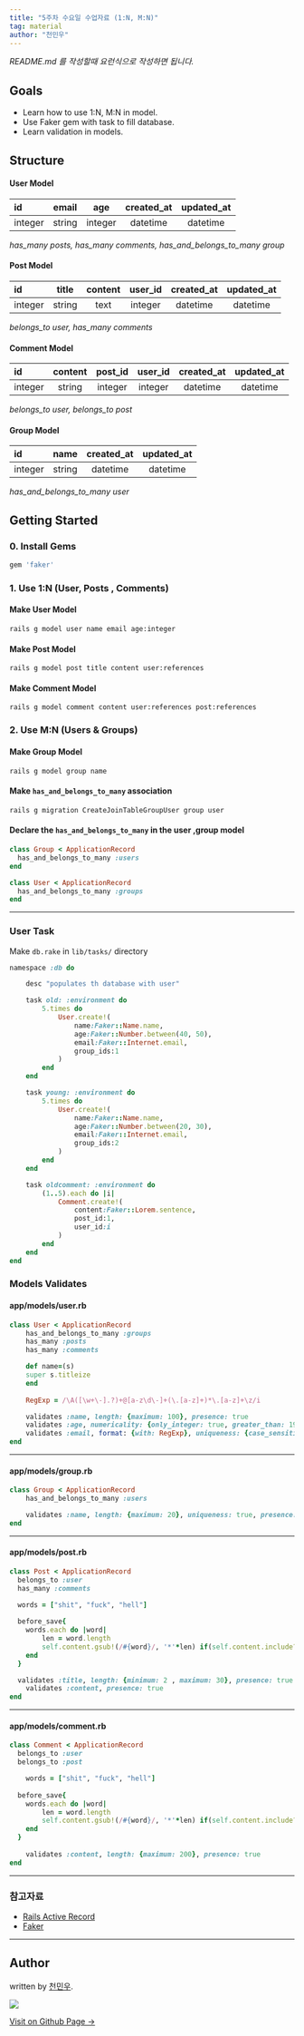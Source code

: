 ```yaml
---
title: "5주차 수요일 수업자료 (1:N, M:N)"
tag: material
author: "천민우"
---
```


*README.md 를 작성할때 요런식으로 작성하면 됩니다.*

## Goals

- Learn how to use 1:N, M:N in model.
- Use Faker gem with task to fill database.
- Learn validation in models.

## Structure

#### User Model

|id|email|age|created_at|updated_at|
| :--- | :---: | :---: | :---: | :---: |
|integer|string|integer|datetime|datetime|

*has_many posts, has_many comments, has_and_belongs_to_many group*

#### Post Model

|id|title|content|user_id|created_at|updated_at|
| :--- | :---: | :---: | :---: | :---: | :---: |
|integer|string|text|integer|datetime|datetime|

*belongs_to user, has_many comments*

#### Comment Model

|id|content|post_id|user_id|created_at|updated_at|
| :--- | :---: | :---: | :---: | :---: | :---: |
|integer|string|integer|integer|datetime|datetime|

*belongs_to user, belongs_to post*

#### Group Model

|id|name|created_at|updated_at|
| :--- | :---: | :---: | :---: |
|integer|string|datetime|datetime|

*has_and_belongs_to_many user*


## Getting Started

### 0. Install Gems

```rb
gem 'faker'
```

### 1. Use 1:N (User, Posts , Comments)

#### Make User Model

`rails g model user name email age:integer`

#### Make Post Model

`rails g model post title content user:references`

#### Make Comment Model

`rails g model comment content user:references post:references`


### 2. Use M:N (Users & Groups)

#### Make Group Model

`rails g model group name`

#### Make `has_and_belongs_to_many` association

`rails g migration CreateJoinTableGroupUser group user`

#### Declare the `has_and_belongs_to_many` in the user ,group model

```rb
class Group < ApplicationRecord
  has_and_belongs_to_many :users
end
```


```rb
class User < ApplicationRecord
  has_and_belongs_to_many :groups
end
```

----

### User Task

Make `db.rake` in `lib/tasks/` directory

```rb
namespace :db do

	desc "populates th database with user"

	task old: :environment do
		5.times do
			User.create!(
				name:Faker::Name.name,
				age:Faker::Number.between(40, 50),
				email:Faker::Internet.email,
				group_ids:1
			)
		end
	end

	task young: :environment do
		5.times do
			User.create!(
				name:Faker::Name.name,
				age:Faker::Number.between(20, 30),
				email:Faker::Internet.email,
				group_ids:2
			)
		end
	end

	task oldcomment: :environment do
		(1..5).each do |i|
			Comment.create!(
				content:Faker::Lorem.sentence,
				post_id:1,
				user_id:i
			)
		end
	end
end
```


### Models Validates

#### app/models/user.rb

```ruby
class User < ApplicationRecord
	has_and_belongs_to_many :groups
	has_many :posts
	has_many :comments

	def name=(s)
    super s.titleize
	end
	
	RegExp = /\A([\w+\-].?)+@[a-z\d\-]+(\.[a-z]+)*\.[a-z]+\z/i

	validates :name, length: {maximum: 100}, presence: true
	validates :age, numericality: {only_integer: true, greater_than: 19, less_than:30}, presence: true
	validates :email, format: {with: RegExp}, uniqueness: {case_sensitive: false}, presence: true
end
```

--------------------------------

#### app/models/group.rb

```ruby
class Group < ApplicationRecord
	has_and_belongs_to_many :users

	validates :name, length: {maximum: 20}, uniqueness: true, presence: true
end
```


--------------------------------

#### app/models/post.rb

```ruby
class Post < ApplicationRecord
  belongs_to :user
  has_many :comments

  words = ["shit", "fuck", "hell"]
  
  before_save{ 
  	words.each do |word| 
  		len = word.length
  		self.content.gsub!(/#{word}/, '*'*len) if(self.content.include?(word))
  	end
  }

  validates :title, length: {minimum: 2 , maximum: 30}, presence: true
	validates :content, presence: true
end
```

--------------------------------

#### app/models/comment.rb

```ruby
class Comment < ApplicationRecord
  belongs_to :user
  belongs_to :post

	words = ["shit", "fuck", "hell"]
  
  before_save{ 
  	words.each do |word| 
  		len = word.length
  		self.content.gsub!(/#{word}/, '*'*len) if(self.content.include?(word))
  	end
  }
	
	validates :content, length: {maximum: 200}, presence: true
end
```



---

### 참고자료
- [Rails Active Record](http://guides.rubyonrails.org/association_basics.html)
- [Faker](https://github.com/stympy/faker)


---

## Author

written by [천민우](https://project42da.github.io).

![](https://avatars.githubusercontent.com/project42da?v=2&s=100)

<a href="https://project42da.github.io" target="_blank" class="btn btn-black"><i class="fa fa-github fa-lg"></i> Visit on Github Page &rarr;</a>
